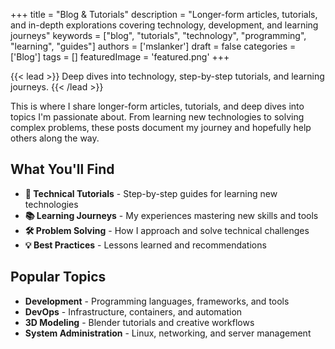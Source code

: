+++
title = "Blog & Tutorials"
description = "Longer-form articles, tutorials, and in-depth explorations covering technology, development, and learning journeys"
keywords = ["blog", "tutorials", "technology", "programming", "learning", "guides"]
authors = ['mslanker']
draft = false
categories = ['Blog']
tags = []
featuredImage = 'featured.png'
+++


{{< lead >}}
Deep dives into technology, step-by-step tutorials, and learning journeys.
{{< /lead >}}

This is where I share longer-form articles, tutorials, and deep dives into topics I'm passionate about. From learning new technologies to solving complex problems, these posts document my journey and hopefully help others along the way.

## What You'll Find

- **🔧 Technical Tutorials** - Step-by-step guides for learning new technologies
- **📚 Learning Journeys** - My experiences mastering new skills and tools
- **🛠️ Problem Solving** - How I approach and solve technical challenges
- **💡 Best Practices** - Lessons learned and recommendations

## Popular Topics

- **Development** - Programming languages, frameworks, and tools
- **DevOps** - Infrastructure, containers, and automation
- **3D Modeling** - Blender tutorials and creative workflows
- **System Administration** - Linux, networking, and server management
